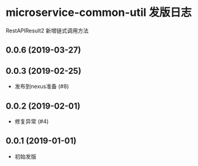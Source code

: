 microservice-common-util 发版日志
=======================
RestAPIResult2 新增链式调用方法

0.0.6 (2019-03-27)
------------------


0.0.3 (2019-02-25)
------------------

- 发布到nexus准备 (#8)

0.0.2 (2019-02-01)
------------------

- 修复异常 (#4)

0.0.1 (2019-01-01)
------------------

- 初始发版
